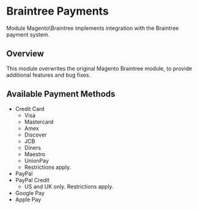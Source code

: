 # Braintree Payments

Module Magento\Braintree implements integration with the Braintree payment system.

## Overview

This module overwrites the original Magento Braintree module, to provide additional features and bug fixes.

## Available Payment Methods
* Credit Card
    * Visa
    * Mastercard
    * Amex
    * Discover
    * JCB
    * Diners
    * Maestro
    * UnionPay
    * Restrictions apply.
* PayPal
* PayPal Credit
    * US and UK only. Restrictions apply.
* Google Pay
* Apple Pay

